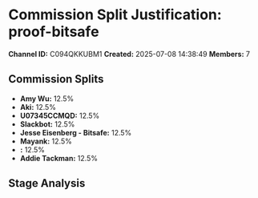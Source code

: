 # Commission Split Justification: proof-bitsafe

**Channel ID:** C094QKKUBM1
**Created:** 2025-07-08 14:38:49
**Members:** 7

## Commission Splits

- **Amy Wu:** 12.5%
- **Aki:** 12.5%
- **U07345CCMQD:** 12.5%
- **Slackbot:** 12.5%
- **Jesse Eisenberg - Bitsafe:** 12.5%
- **Mayank:** 12.5%
- **:** 12.5%
- **Addie Tackman:** 12.5%

## Stage Analysis

